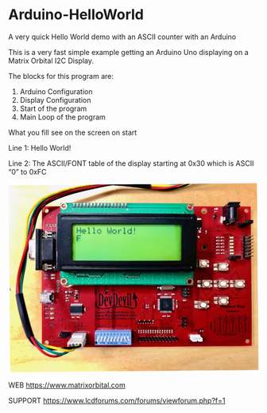 # Arduino-HelloWorld
A very quick Hello World demo with an ASCII counter with an Arduino

This is a very fast simple example getting an Arduino Uno displaying on a Matrix Orbital I2C Display. 

The blocks for this program are:
1.	Arduino Configuration
2.	Display Configuration
3.	Start of the program
4.	Main Loop of the program

What you fill see on the screen on start

Line 1: Hello World!

Line 2: The ASCII/FONT table of the display starting at 0x30 which is ASCII “0” to 0xFC

<img src=Arduino-HelloWorld-800.jpg></img>

WEB https://www.matrixorbital.com

SUPPORT https://www.lcdforums.com/forums/viewforum.php?f=1
